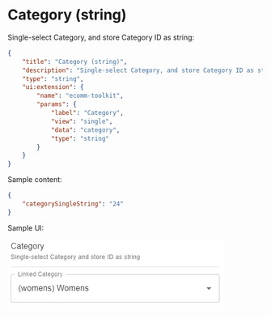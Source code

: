 # Category (string)

Single-select Category, and store Category ID as string:

```json
{
	"title": "Category (string)",
	"description": "Single-select Category, and store Category ID as string",
	"type": "string",
	"ui:extension": {
		"name": "ecomm-toolkit",
		"params": {
			"label": "Category",
			"view": "single",
			"data": "category",
			"type": "string"
		}
	}
}
```

Sample content:

```json
{
	"categorySingleString": "24"
}
```

Sample UI:

![Sample UI](../../media/category-string.png)

